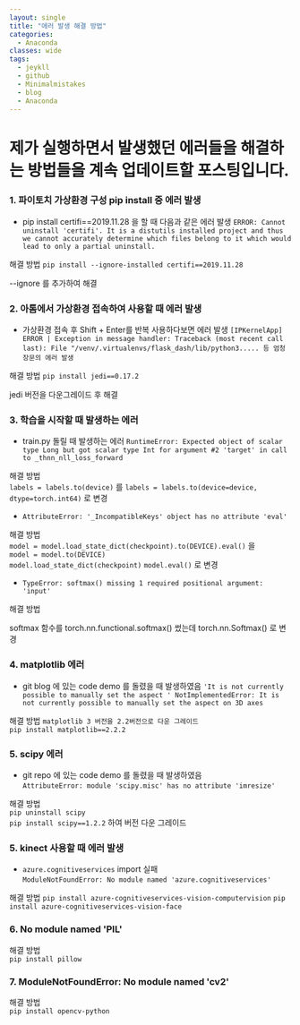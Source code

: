 ```yaml
---
layout: single
title: "에러 발생 해결 방법"
categories:
  - Anaconda
classes: wide
tags:
  - jeykll
  - github
  - Minimalmistakes
  - blog
  - Anaconda
---
```


# 제가 실행하면서 발생했던 에러들을 해결하는 방법들을 계속 업데이트할 포스팅입니다.

### 1. 파이토치 가상환경 구성 pip install 중 에러 발생  
 + pip install certifi==2019.11.28 을 할 때 다음과 같은 에러 발생
 `ERROR: Cannot uninstall 'certifi'. It is a distutils installed project and thus we cannot accurately determine which files belong to it which would lead to only a partial uninstall.`

 해결 방법
 `pip install --ignore-installed certifi==2019.11.28`

 --ignore 를 추가하여 해결


### 2. 아톰에서 가상환경 접속하여 사용할 때 에러 발생
 + 가상환경 접속 후 Shift + Enter를 반복 사용하다보면 에러 발생
 `[IPKernelApp] ERROR | Exception in message handler: Traceback (most recent call last): File "/venv/.virtualenvs/flask_dash/lib/python3..... 등 엄청 장문의 에러 발생`


 해결 방법
 `pip install jedi==0.17.2`

 jedi 버전을 다운그레이드 후 해결

### 3. 학습을 시작할 때 발생하는 에러  
+ train.py 돌릴 때 발생하는 에러
`RuntimeError: Expected object of scalar type Long but got scalar type Int for argument #2 'target' in call to _thnn_nll_loss_forward`  

해결 방법  
`labels = labels.to(device)` 를 `labels = labels.to(device=device, dtype=torch.int64)` 로 변경  

+ `AttributeError: '_IncompatibleKeys' object has no attribute 'eval'`  

해결 방법  
`model = model.load_state_dict(checkpoint).to(DEVICE).eval()` 을  
`model = model.to(DEVICE)`  
`model.load_state_dict(checkpoint)`
`model.eval()` 로 변경  

+ `TypeError: softmax() missing 1 required positional argument: 'input'`

해결 방법  

softmax 함수를 torch.nn.functional.softmax() 썼는데 torch.nn.Softmax() 로 변경

### 4. matplotlib 에러  
+ git blog 에 있는 code demo 를 돌렸을 때 발생하였음
`'It is not currently possible to manually set the aspect '
NotImplementedError: It is not currently possible to manually set the aspect on 3D axes`  

해결 방법
`matplotlib 3 버전을 2.2버전으로 다운 그레이드`  
`pip install matplotlib==2.2.2`

### 5. scipy 에러  
+  git repo 에 있는 code demo 를 돌렸을 때 발생하였음  
`AttributeError: module 'scipy.misc' has no attribute 'imresize'`    

해결 방법  
`pip uninstall scipy`  
`pip install scipy==1.2.2` 하여 버전 다운 그레이드  

### 5. kinect 사용할 때 에러 발생  
+ `azure.cognitiveservices` import 실패  
`ModuleNotFoundError: No module named 'azure.cognitiveservices'`  

해결 방법
`pip install azure-cognitiveservices-vision-computervision`
`pip install azure-cognitiveservices-vision-face`

### 6. No module named 'PIL'  
해결 방법  
`pip install pillow`  

### 7. ModuleNotFoundError: No module named 'cv2'
해결 방법  
`pip install opencv-python`  
